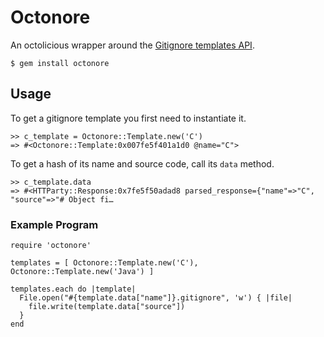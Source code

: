 Octonore
========

An octolicious wrapper around the [Gitignore templates API](http://developer.github.com/v3/gitignore/).

	$ gem install octonore


Usage
-----

To get a gitignore template you first need to instantiate it.

	>> c_template = Octonore::Template.new('C')
	=> #<Octonore::Template:0x007fe5f401a1d0 @name="C">

To get a hash of its name and source code, call its `data` method.

	>> c_template.data
	=> #<HTTParty::Response:0x7fe5f50adad8 parsed_response={"name"=>"C", "source"=>"# Object fi…

### Example Program

    require 'octonore'

	templates = [ Octonore::Template.new('C'), Octonore::Template.new('Java') ]

	templates.each do |template|
	  File.open("#{template.data["name"]}.gitignore", 'w') { |file|
		file.write(template.data["source"])
	  }
	end
	